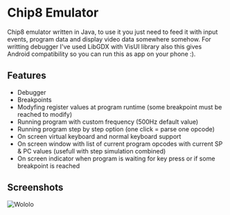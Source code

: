 # Chip8 Emulator 
Chip8 emulator written in Java, to use it you just need to feed it with input events, program data and display video data somewhere somehow. For writting debugger I've used LibGDX with VisUI library also this gives Android compatibility so you can run this as app on your phone :).
 
## Features
- Debugger
- Breakpoints
- Modyfing register values at program runtime (some breakpoint must be reached to modify)
- Running program with custom frequency (500Hz default value)
- Running program step by step option (one click = parse one opcode)
- On screen virtual keyboard and normal keyboard support
- On screen window with list of current program opcodes with current SP & PC values (usefull with step simulation combined)
- On screen indicator when program is waiting for key press or if some breakpoint is reached

## Screenshots
![Wololo](/../master/screens/full_opts.png?raw=true "Wolololo!")
